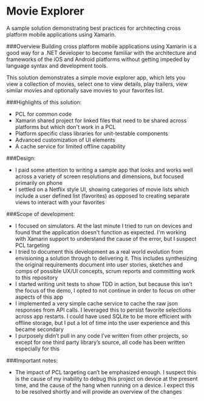 # Movie Explorer
A sample solution demonstrating best practices for architecting cross platform mobile applications using Xamarin.

###Overview
Building cross platform mobile applications using Xamarin is a good way for a .NET developer to become familiar with the architecture and frameworks of the iOS and Android platforms without getting impeded by language syntax and development tools. 

This solution demonstrates a simple movie explorer app, which lets you view a collection of movies, select one to view details, play trailers, view similar movies and optionally save movies to your favorites list. 

###Highlights of this solution:
* PCL for common code
* Xamarin shared project for linked files that need to be shared across platforms but which don't work in a PCL
* Platform specific class libraries for unit-testable components
* Advanced customization of UI elements
* A cache service for limited offline capability

###Design:
* I paid some attention to writing a sample app that looks and works well across a variety of screen resolutions and dimensions, but focused primarily on phone 
* I settled on a Netflix style UI, showing categories of movie lists which include a user defined list (favorites) as opposed to creating separate views to interact with your favorites

###Scope of development:
* I focused on simulators. At the last minute I tried to run on devices and found that the application doesn't function as expected. I'm working with Xamarin support to understand the cause of the error, but I suspect PCL targeting
* I tried to document this development as a real world evolution from envisioning a solution through to delivering it. This includes synthesizing the original requirements document into user stories, sketches and comps of possible UX/UI concepts, scrum reports and committing work to this repository
* I started writing unit tests to show TDD in action, but because this isn't the focus of the demo, I opted to not continue in order to focus on other aspects of this app
* I implemented a very simple cache service to cache the raw json responses from API calls. I leveraged this to persist favorite selections across app restarts. I could have used SQLite to be more efficient with offline storage, but I put a lot of time into the user experience and this became secondary
* I purposely didn’t pull in any code I’ve written from other projects, so except for one third party library’s source, all code has been written especially for this

###Important notes:
* The impact of PCL targeting can’t be emphasized enough. I suspect this is the cause of my inability to debug this project on device at the present time, and the cause of the hang when running on a device. I expect this to be resolved shortly and will provide an overview of the changes
